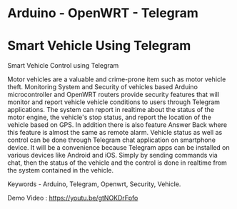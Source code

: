 # Arduino - OpenWRT - Telegram
# Smart Vehicle Using Telegram

Smart Vehicle Control using Telegram

Motor vehicles are a valuable and crime-prone item such as motor vehicle theft. Monitoring System and Security of vehicles  based Arduino microcontroller and OpenWRT routers provide security features that will monitor and report vehicle vehicle conditions to users through Telegram applications. The system can report in realtime about the status of the motor engine, the vehicle's stop status, and report the location of the vehicle based on GPS. In addition there is also feature Answer Back where this feature is almost the same as remote alarm. Vehicle status as well as control can be done through Telegram chat application on smartphone device. It will be a convenience because Telegram apps can be installed on various devices like Android and iOS. Simply by sending commands via chat, then the status of the vehicle and the control is done in realtime from the system contained in the vehicle. 

Keywords - Arduino, Telegram, Openwrt, Security, Vehicle. 

Demo Video : https://youtu.be/gtNOKDrFpfo
